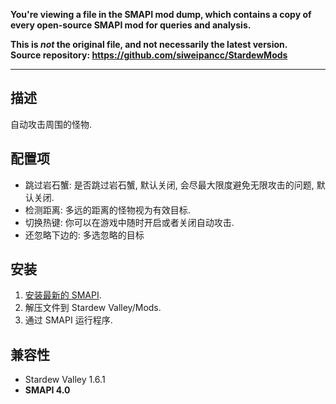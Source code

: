 **You're viewing a file in the SMAPI mod dump, which contains a copy of every open-source SMAPI mod
for queries and analysis.**

**This is _not_ the original file, and not necessarily the latest version.**  
**Source repository: https://github.com/siweipancc/StardewMods**

----

## 描述
自动攻击周围的怪物.

## 配置项
- 跳过岩石蟹: 是否跳过岩石蟹, 默认关闭, 会尽最大限度避免无限攻击的问题, 默认关闭.
- 检测距离: 多远的距离的怪物视为有效目标.
- 切换热键: 你可以在游戏中随时开启或者关闭自动攻击.
- 还忽略下边的: 多选忽略的目标

## 安装
1. [安装最新的 SMAPI](https://smapi.io/).
2. 解压文件到 Stardew Valley/Mods.
3. 通过 SMAPI 运行程序.

## 兼容性
- Stardew Valley 1.6.1
- **SMAPI 4.0**
